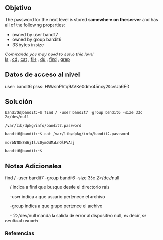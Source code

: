 ## Objetivo 
The password for the next level is stored **somewhere on the server** and has all of the following properties:

- owned by user bandit7
- owned by group bandit6
- 33 bytes in size


*Commands you may need to solve this level* 
[ls](https://manpages.ubuntu.com/manpages/noble/man1/ls.1.html) , [cd](https://manpages.ubuntu.com/manpages/noble/man1/cd.1posix.html) , [cat](https://manpages.ubuntu.com/manpages/noble/man1/cat.1.html) , [file](https://manpages.ubuntu.com/manpages/noble/man1/file.1.html) , [du](https://manpages.ubuntu.com/manpages/noble/man1/du.1.html) , [find](https://manpages.ubuntu.com/manpages/noble/man1/find.1.html) , [grep](https://manpages.ubuntu.com/manpages/noble/man1/grep.1.html)


## Datos de acceso al nivel 

user: bandit6
pass: HWasnPhtq9AVKe0dmk45nxy20cvUa6EG

## Solución  

`bandit6@bandit:~$ find / -user bandit7 -group bandit6 -size 33c 2>/dev/null`

`/var/lib/dpkg/info/bandit7.password`

`bandit6@bandit:~$ cat /var/lib/dpkg/info/bandit7.password`

`morbNTDkSW6jIlUc0ymOdMaLnOlFVAaj`

`bandit6@bandit:~$`






## Notas Adicionales 
find / -user bandit7 -group bandit6 -size 33c 2>/dev/null

    / indica a find que busque desde el directorio raiz

    -user indica a que usuario pertenece el archivo

    -group indica a que grupo pertence el archivo

    - 2>/dev/null manda la salida de error al dispositivo null, es decir, se oculta al usuario

### Referencias

